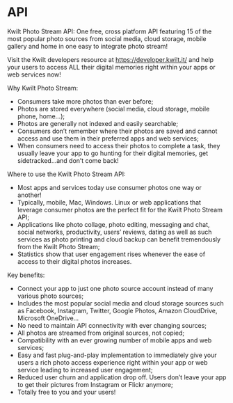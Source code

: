 # API
Kwilt Photo Stream API: 
One free, cross platform API featuring 15 of the most popular photo sources from social media, cloud storage, mobile gallery and home in one easy to integrate photo stream!

Visit the Kwilt developers resource at https://developer.kwilt.it/ and help your users to access ALL their digital memories right within your apps or web services now!

Why Kwilt Photo Stream:
- Consumers take more photos than ever before;
- Photos are stored everywhere (social media, cloud storage, mobile phone, home…);
- Photos are generally not indexed and easily searchable;
- Consumers don’t remember where their photos are saved and cannot access and use them in their preferred apps and web services;
- When consumers need to access their photos to complete a task, they usually leave your app to go hunting for their digital memories, get sidetracked…and don’t come back!

Where to use the Kwilt Photo Stream API:
- Most apps and services today use consumer photos one way or another!
- Typically, mobile, Mac, Windows. Linux or web applications that leverage consumer photos are the perfect fit for the Kwilt Photo Stream API;
- Applications like photo collage, photo editing, messaging and chat, social networks, productivity, users’ reviews, dating as well as such services as photo printing and cloud backup can benefit tremendously from the Kwilt Photo Stream;
- Statistics show that user engagement rises whenever the ease of access to their digital photos increases.

Key benefits:
- Connect your app to just one photo source account instead of many various photo sources;
- Includes the most popular social media and cloud storage sources such as Facebook, Instagram, Twitter, Google Photos, Amazon CloudDrive, Microsoft OneDrive…
- No need to maintain API connectivity with ever changing sources;
- All photos are streamed from original sources, not copied;
- Compatibility with an ever growing number of mobile apps and web services;
- Easy and fast plug-and-play implementation to immediately give your users a rich photo access experience right within your app or web service leading to increased user engagement;
- Reduced user churn and application drop off. Users don’t leave your app to get their pictures from Instagram or Flickr anymore;
- Totally free to you and your users!

